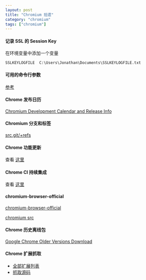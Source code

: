 ```yaml
---
layout: post
title: "Chromium 拾遗"
category: "chromium"
tags: ["chromium"]
---
```



#### 记录 SSL 的 Session Key

在环境变量中添加一个变量

```shell
SSLKEYLOGFILE  C:\Users\Jonathan\Documents\SSLKEYLOGFILE.txt
```

#### 可用的命令行参数

[参考](http://peter.sh/experiments/chromium-command-line-switches/)


#### Chrome 发布日历

[Chromium Development Calendar and Release Info](https://www.chromium.org/developers/calendar)

#### Chromium 分支和标签

[src.git/+refs](https://chromium.googlesource.com/chromium/src.git/+refs)

#### Chrome 功能更新

查看 [这里](https://www.chromestatus.com/features#milestone%3D68)

#### Chrome CI 持续集成

查看 [这里](https://ci.chromium.org/p/chromium/g/main/console)

#### chromium-browser-official

[chromium-browser-official](https://gsdview.appspot.com/chromium-browser-official/?marker=chromium-49.0.2623.11.tar.xz.hashe%40)


[chromium src](https://chromium.googlesource.com/chromium/src.git)


#### Chrome 历史离线包

[Google Chrome Older Versions Download](https://www.slimjet.com/chrome/google-chrome-old-version.php)

#### Chrome 扩展抓取

* [全部扩展列表](https://crx.dam.io/)
* [抓取源码](https://github.com/mdamien/chrome-extensions-archive)
